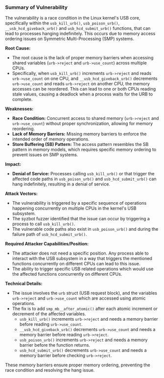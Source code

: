 ### Summary of Vulnerability

The vulnerability is a race condition in the Linux kernel's USB core, specifically within the `usb_kill_urb()`, `usb_poison_urb()`, `__usb_hcd_giveback_urb()` and `usb_hcd_submit_urb()` functions, that can lead to processes hanging indefinitely. This occurs due to memory access ordering issues on Symmetric Multi-Processing (SMP) systems.

**Root Cause:**

- The root cause is the lack of proper memory barriers when accessing shared variables (`urb->reject` and `urb->use_count`) across multiple CPUs.
- Specifically, when `usb_kill_urb()` increments `urb->reject` and reads `urb->use_count` on one CPU, and `__usb_hcd_giveback_urb()` decrements `urb->use_count` and reads `urb->reject` on another CPU, the memory accesses can be reordered. This can lead to one or both CPUs reading stale values, causing a deadlock when a process waits for the URB to complete.

**Weaknesses:**

- **Race Condition:** Concurrent access to shared memory (`urb->reject` and `urb->use_count`) without proper synchronization, allowing for memory reordering.
- **Lack of Memory Barriers:** Missing memory barriers to enforce the intended order of memory operations.
- **Store Buffering (SB) Pattern:** The access pattern resembles the SB pattern in memory models, which requires specific memory ordering to prevent issues on SMP systems.

**Impact:**

-   **Denial of Service:** Processes calling `usb_kill_urb()` or that trigger the affected code paths in `usb_poison_urb()` and `usb_hcd_submit_urb()` can hang indefinitely, resulting in a denial of service.

**Attack Vectors:**

- The vulnerability is triggered by a specific sequence of operations happening concurrently on multiple CPUs in the kernel's USB subsystem.
- The syzbot fuzzer identified that the issue can occur by triggering a process to call `usb_kill_urb()`.
- The vulnerable code paths also exist in `usb_poison_urb()` and during the failure path of `usb_hcd_submit_urb()`.

**Required Attacker Capabilities/Position:**

-   The attacker does not need a specific position. Any process able to interact with the USB subsystem in a way that triggers the mentioned functions concurrently on different CPUs can lead to this issue.
-   The ability to trigger specific USB related operations which would use the affected functions concurrently on different CPUs.

**Technical Details:**

-   The issue involves the `urb` struct (USB request block), and the variables `urb->reject` and `urb->use_count` which are accessed using atomic operations.
-   The fix is to add `smp_mb__after_atomic()` after each atomic increment or decrement of the affected variables.
    -   `usb_kill_urb()` increments `urb->reject` and needs a memory barrier before reading `urb->use_count`.
    -   `__usb_hcd_giveback_urb()` decrements `urb->use_count` and needs a memory barrier before reading `urb->reject`.
    -   `usb_poison_urb()` increments `urb->reject` and needs a memory barrier before the function returns.
    -   `usb_hcd_submit_urb()` decrements `urb->use_count` and needs a memory barrier before checking `urb->reject`.

These memory barriers ensure proper memory ordering, preventing the race condition and resolving the hang issue.